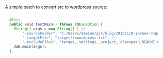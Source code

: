 A simple batch to convert src to wordpress source:


```java

  @Test
  public void testMain() throws IOException {
    String[] args = new String[] { //
        "-sourceFolder", "C:/Users/damien/git/blog/20151119-javaee-angularjs-bootstrap-auth_basic", //
        "-targetFile", "target/towordpress.txt", //
        "-excludeFiles", "target,.settings,.project,.classpath,README.md"};
    Job.main(args);
  }
```
  